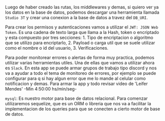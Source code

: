 Luego de haber creado las rutas, los middlewares y demas, si quiero ver ya los datos en la base de datos, podemos descargar una herramienta llamada `Studio 3T` y crear una conexion a la base de datos a travez del `DB_URI`.

Para crear los permisos y autenticaciones vamos a utilizar el `JWT: JSON Web Token`. Es una cadena de texto larga que llama a la Hash, token o encriptado y esta compuesto por tres secciones: 1. Tipo de encriptacion o algoritmo que se utilizo para encriptarlo, 2. Payload o carga util que se suele utilizar como el nombre o id del usuario, 3. Verificaciones.

Para poder monitorear errores o alertas de forma muy practica, podemos utilizar varias herramientas utiles. Una de ellas que vamos a utilizar ahora es `Slack`. En esta app se puede armar grupos de trabajo tipo discord y nos va a ayudar a todo el tema de monitoreo de errores, por ejemplo se puede configurar para q si hay algun error que me lo mande al celular como notificacion y demas. Para armar la app y todo revisar video de 'Leifer Mendes' -Min 4:50:00 hs/min/seg-

`mysql`: Es nuestro motor para base de datos relacional. Para comenzar utilizaremos sequelize, que es un ORM o libreria que nos va a facilitar la implementacion de los queries para que se conecten a cierto motor de base de datos.
